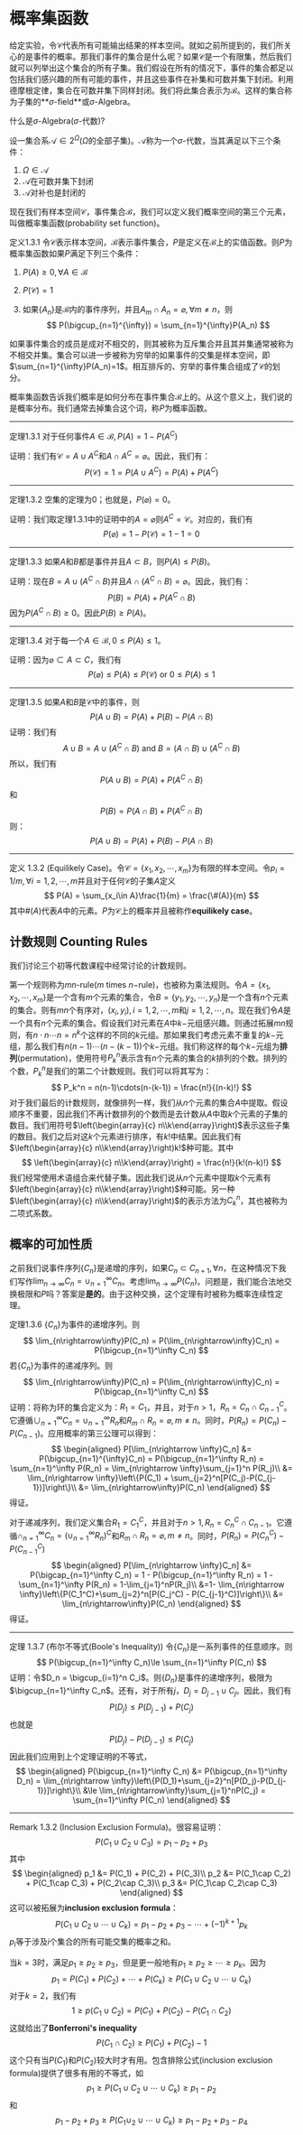 # 概率集函数

给定实验，令$\mathcal{C}$代表所有可能输出结果的样本空间。就如之前所提到的，我们所关心的是事件的概率。那我们事件的集合是什么呢？如果$\mathcal{C}$是一个有限集，然后我们就可以列举出这个集合的所有子集。我们假设在所有的情况下，事件的集合都足以包括我们感兴趣的所有可能的事件，并且这些事件在补集和可数并集下封闭。利用德摩根定律，集合在可数并集下同样封闭。我们将此集合表示为$\mathcal{B}$。这样的集合称为子集的**$\sigma$-field**或$\sigma$-Algebra。

什么是$\sigma$-Algebra($\sigma$-代数)?

设一集合系$\mathcal{A}\in 2^{\Omega}$($\Omega$的全部子集)。$\mathcal{A}$称为一个$\sigma$-代数，当其满足以下三个条件：

1. $\Omega \in \mathcal{A}$
2. $\mathcal{A}$在可数并集下封闭
3. $\mathcal{A}$对补也是封闭的

现在我们有样本空间$\mathcal{C}$，事件集合$\mathcal{B}$，我们可以定义我们概率空间的第三个元素，叫做概率集函数(probability set function)。

定义1.3.1  令$\mathcal{C}$表示样本空间，$\mathcal{B}$表示事件集合，$P$是定义在$\mathcal{B}$上的实值函数。则$P$为概率集函数如果$P$满足下列三个条件：

1. $P(A)\ge 0, \forall A\in \mathcal{B}$

2. $P(\mathcal{C})=1$

3. 如果$\{A_n\}$是$\mathcal{B}$内的事件序列，并且$A_m\cap A_n = \varnothing, \forall m\neq n$，则
   $$
   P(\bigcup_{n=1}^{\infty}) = \sum_{n=1}^{\infty}P(A_n)
   $$

如果事件集合的成员是成对不相交的，则其被称为互斥集合并且其并集通常被称为不相交并集。集合可以进一步被称为穷举的如果事件的交集是样本空间，即$\sum_{n=1}^{\infty}P(A_n)=1$。相互排斥的、穷举的事件集合组成了$\mathcal{C}$的划分。

概率集函数告诉我们概率是如何分布在事件集合$\mathcal{B}$上的。从这个意义上，我们说的是概率分布。我们通常去掉集合这个词，称$P$为概率函数。

***

定理1.3.1  对于任何事件$A\in \mathcal{B}, P(A) = 1-P(A^C)$

证明：我们有$\mathcal{C} = A\cup A^C$和$A\cap A^C = \varnothing$。因此，我们有：
$$
P(\mathcal{C}) = 1 = P(A\cup A^C) = P(A) + P(A^C)
$$

***

定理1.3.2  空集的定理为$0$；也就是，$P(\varnothing)=0$。

证明：我们取定理1.3.1中的证明中的$A =\varnothing$则$A^C = \mathcal{C}$。对应的，我们有
$$
P(\varnothing) = 1 - P(\mathcal{C}) = 1 - 1 = 0
$$

***

定理1.3.3  如果$A$和$B$都是事件并且$A\subset B$，则$P(A)\le P(B)$。

证明：现在$B = A\cup (A^C\cap B)$并且$A\cap (A^C\cap B) = \varnothing$。因此，我们有：
$$
P(B) = P(A) + P(A^C \cap B)
$$
因为$P(A^C\cap B)\ge 0$。因此$P(B)\ge P(A)$。

***

定理1.3.4  对于每一个$A\in \mathcal{B}, 0\le P(A)\le 1$。

证明：因为$\varnothing \subset A\subset C$，我们有
$$
P(\varnothing)\le P(A) \le P(\mathcal{C}) \text{ or } 0\le P(A) \le 1
$$

***

定理1.3.5  如果$A$和$B$是$\mathcal{C}$中的事件，则
$$
P(A\cup B) = P(A) + P(B) - P(A\cap B)
$$
证明：我们有
$$
A\cup B = A\cup(A^C\cap B)\text{  and  }B = (A\cap B)\cup(A^C\cap B)
$$
所以，我们有
$$
P(A\cup B) = P(A) + P(A^C \cap B)
$$
和
$$
P(B) = P(A\cap B) + P(A^C\cap B)
$$
则：
$$
P(A\cup B) = P(A) + P(B) - P(A\cap B)
$$

***

定义 1.3.2  (Equilikely Case)。令$\mathcal{C} = \{x_1,x_2,\cdots,x_m\}$为有限的样本空间。令$p_i = 1/m, \forall i = 1,2,\cdots,m$并且对于任何$\mathcal{C}$的子集$A$定义
$$
P(A) = \sum_{x_i\in A}\frac{1}{m} = \frac{\#(A)}{m}
$$
其中$\#(A)$代表$A$中的元素。$P$为$\mathcal{C}$上的概率并且被称作**equilikely case**。

## 计数规则 Counting Rules

我们讨论三个初等代数课程中经常讨论的计数规则。

第一个规则称为$mn$-rule($m$ times $n-$rule)，也被称为乘法规则。令$A = \{x_1,x_2,\cdots,x_m\}$是一个含有$m$个元素的集合，令$B = \{y_1,y_2,\cdots,y_n\}$是一个含有$n$个元素的集合。则有$mn$个有序对，$(x_i,y_i),i=1,2,\cdots,m$和$j=1,2,\cdots,n$。现在我们令$A$是一个具有$n$个元素的集合。假设我们对元素在$A$中$k-$元组感兴趣。则通过拓展$mn$规则，有$n\cdot n\cdots n = n^k$个这样的不同的$k$元组。那如果我们考虑元素不重复的$k-$元组，那么我们有$n(n-1)\cdots(n-(k-1))$个$k-$元组。我们称这样的每个$k-$元组为**排列**(permutation)，使用符号$P_k^n$表示含有$n$个元素的集合的$k$排列的个数。排列的个数，$P_k^n$是我们的第二个计数规则。我们可以将其写为：
$$
P_k^n = n(n-1)\cdots(n-(k-1)) = \frac{n!}{(n-k)!}
$$
对于我们最后的计数规则，就像排列一样，我们从$n$个元素的集合$A$中提取。假设顺序不重要，因此我们不再计数排列的个数而是去计数从$A$中取$k$个元素的子集的数目。我们用符号$\left(\begin{array}{c} n\\k\end{array}\right)$表示这些子集的数目。我们之后对这$k$个元素进行排序，有$k!$中结果。因此我们有$\left(\begin{array}{c} n\\k\end{array}\right)k!$种可能。其中
$$
\left(\begin{array}{c} n\\k\end{array}\right) = \frac{n!}{k!(n-k)!}
$$
我们经常使用术语组合来代替子集。因此我们说从$n$个元素中提取$k$个元素有$\left(\begin{array}{c} n\\k\end{array}\right)$种可能。另一种$\left(\begin{array}{c} n\\k\end{array}\right)$的表示方法为$C_k^n$，其也被称为二项式系数。

## 概率的可加性质

之前我们说事件序列$\{C_n\}$是递增的序列，如果$C_n\subset C_{n+1}, \forall n$，在这种情况下我们写作$\lim_{n\rightarrow \infty}C_n = \cup_{n=1}^{\infty}C_n$。考虑$\lim_{n\rightarrow\infty}P(C_n)$。问题是，我们能合法地交换极限和$P$吗？答案是**是的**。由于这种交换，这个定理有时被称为概率连续性定理。

定理1.3.6  $\{C_n\}$为事件的递增序列。则
$$
\lim_{n\rightarrow\infty}P(C_n) = P(\lim_{n\rightarrow\infty}C_n) = P(\bigcup_{n=1}^\infty C_n)
$$
若$\{C_n\}$为事件的递减序列。则
$$
\lim_{n\rightarrow\infty}P(C_n) = P(\lim_{n\rightarrow\infty}C_n) = P(\bigcap_{n=1}^\infty C_n)
$$
证明：将称为环的集合定义为：$R_1 =C_1$，并且，对于$n>1$，$R_n = C_n\cap C_{n-1}^C$。它遵循$\cup_{n=1}^\infty C_n=\cup_{n=1}^\infty R_n$和$R_m\cap R_n = \varnothing, m\neq n$。同时，$P(R_n) = P(C_n) - P(C_{n-1})$。应用概率的第三公理可以得到：
$$
\begin{aligned}
P[\lim_{n\rightarrow \infty}C_n] &= P(\bigcup_{n=1}^{\infty}C_n) = P(\bigcup_{n=1}^\infty R_n) = \sum_{n=1}^\infty P(R_n) = \lim_{n\rightarrow \infty}\sum_{j=1}^n P(R_j)\\
&= \lim_{n\rightarrow \infty}\left\{P(C_1) + \sum_{j=2}^n[P(C_j)-P(C_{j-1})]\right\}\\
&= \lim_{n\rightarrow\infty}P(C_n)
\end{aligned}
$$
得证。

对于递减序列，我们定义集合$R_1 = C_1^C$，并且对于$n>1, R_n = C_n^C\cap C_{n-1}$。它遵循$\cap_{n=1}^\infty C_n = (\cup_{n=1}^\infty R_n)^C$和$R_m\cap R_n = \varnothing, m\neq n$。同时，$P(R_n) = P(C_{n}^C)-P(C_{n-1}^C)$
$$
\begin{aligned}
P[\lim_{n\rightarrow \infty}C_n] &= P(\bigcap_{n=1}^\infty C_n) = 1 - P(\bigcup_{n=1}^\infty R_n) = 1 - \sum_{n=1}^\infty P(R_n) = 1-\lim_{j=1}^nP(R_j)\\
&=1- \lim_{n\rightarrow \infty}\left\{P(C_1^C)+\sum_{j=2}^n[P(C_j^C) - P(C_{j-1}^C)]\right\}\\
&= \lim_{n\rightarrow\infty}P(C_n)
\end{aligned}
$$
得证。

***

定理 1.3.7 (布尔不等式(Boole's Inequality))  令$\{C_n\}$是一系列事件的任意顺序。则
$$
P(\bigcup_{n=1}^\infty C_n)\le \sum_{n=1}^\infty P(C_n)
$$
证明：令$D_n = \bigcup_{i=1}^n C_i$。则$\{D_n\}$是事件的递增序列，极限为$\bigcup_{n=1}^\infty C_n$。还有，对于所有$j$，$D_j = D_{j-1}\cup C_j$。因此，我们有
$$
P(D_j) \le P(D_{j-1}) + P(C_j)
$$
也就是
$$
P(D_j) - P(D_{j-1}) \le P(C_j)
$$
因此我们应用到上个定理证明的不等式，
$$
\begin{aligned}
P(\bigcup_{n=1}^\infty C_n) &= P(\bigcup_{n=1}^\infty D_n) = \lim_{n\rightarrow \infty}\left\{P(D_1)+\sum_{j=2}^n[P(D_j)-P(D_{j-1})]\right\}\\
&\le \lim_{n\rightarrow\infty}\sum_{j=1}^nP(C_j) = \sum_{n=1}^\infty P(C_n)
\end{aligned}
$$

***

Remark 1.3.2  (Inclusion Exclusion Formula)。很容易证明：
$$
P(C_1\cup C_2\cup C_3) = p_1 - p_2 +p_3
$$
其中
$$
\begin{aligned}
p_1 &= P(C_1) + P(C_2) + P(C_3)\\
p_2 &= P(C_1\cap C_2) + P(C_1\cap C_3) + P(C_2\cap C_3)\\
p_3 &= P(C_1\cap C_2\cap C_3)
\end{aligned}
$$
这可以被拓展为**inclusion exclusion formula**：
$$
P(C_1\cup C_2\cup\cdots\cup C_k) = p_1 - p_2 + p_3 -\cdots + (-1)^{k+1}p_k
$$
$p_i$等于涉及$i$个集合的所有可能交集的概率之和。

当$k=3$时，满足$p_1\ge p_2\ge p_3$，但是更一般地有$p_1\ge p_2\ge \cdots\ge p_k$。因为
$$
p_1 = P(C_1) + P(C_2) + \cdots + P(C_k) \ge P(C_1\cup C_2\cup\cdots\cup C_k)
$$
对于$k=2$，我们有
$$
1\ge p(C_1\cup C_2) = P(C_1) + P(C_2) - P(C_1\cap C_2)
$$
这就给出了**Bonferroni's inequality**
$$
P(C_1\cap C_2) \ge P(C_1) + P(C_2) - 1
$$
这个只有当$P(C_1)$和$P(C_2)$较大时才有用。包含排除公式(inclusion exclusion formula)提供了很多有用的不等式，如
$$
p_1\ge P(C_1\cup C_2\cup \cdots\cup C_k) \ge p_1-p_2
$$
和
$$
p_1-p_2+p_3 \ge P(C_1\cup _2\cup\cdots\cup C_k)\ge p_1-p_2+p_3-p_4
$$



